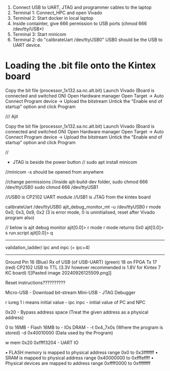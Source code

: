 1. Connect USB to UART, JTAG and programmer cables to the laptop
2. Terminal 1: Connect_HPC and open Vivado
3. Terminal 2: Start docker in local laptop
4. Inside containter, give 666 permission to USB ports (chmod 666 /dev/tty/USB*)
5. Terminal 3: Start minicom
6. Terminal 2: do "calibrateUart /dev/ttyUSB0" USB0 should be the USB to UART device.



# Loading the .bit file onto the Kintex board

Copy the bit file (processor_1x132.sa.nc.alt.bit)
Launch Vivado (Board is connected and switched ON)
Open Hardware manager
Open Target -> Auto Connect
Program device -> Upload the bitstream
Untick the "Enable end of startup" option and click Program




/// Ajit

Copy the bit file (processor_1x132.sa.nc.alt.bit)
Launch Vivado (Board is connected and switched ON)
Open Hardware manager
Open Target -> Auto Connect
Program device -> Upload the bitstream
Untick the "Enable end of startup" option and click Program

//

* JTAG is beside the power button
//
sudo apt install minicom

//minicom -s should be opened from anywhere

//change permissions
//inside ajit-build-dev folder, 
sudo chmod 666 /dev/ttyUSB0
sudo chmod 666 /dev/ttyUSB1

//USB0 is CP2102 UART module
//USB1 is JTAG from the kintex board

calibrateUart /dev/ttyUSB0
ajit_debug_monitor_mt -u /dev/ttyUSB0
r mode 0x0, 0x3, 0x9, 0x2 (3 is error mode, 0 is uninitialised, reset after Vivado program also)

// below is ajit debug monitor
ajit[0.0]> r mode
r mode returns 0x0
ajit[0.0]> s run.script
ajit[0.0]> q

____________________
validation_ladder/
ipc and inpc (= ipc+4)

______________________
Ground Pin 16 (Blue)
Rx of USB (of USB-UART) (green) 18 on FPGA
Tx 17 (red)
CP2102 USB to TTL (3.3V however recommended is 1.8V for Kintex 7 KC board)
![[Pasted image 20240926125509.png]]

Reset instructions??????????



Micro-USB - Download bit-stream
Mini-USB - JTAG Debugger




r iureg 1
i means initial value - ipc inpc - initial value of PC and NPC

0x20 - Bypass address space
(Treat the given address as a physical address)


0 to 16MB - Flash
16MB to - IOs
DRAM - 
	-t 0x4_7x0s (Where the program is stored)
	-d 0x40010000 (Data used by the Program)


w mem 0x20 0xffff3204 <bytes> - UART IO

• FLASH memory is mapped to physical address range 0x0 to 0x3fffffff
• SRAM is mapped to physical address range 0x40000000 to 0xfffeffff
• Physical devices are mapped to address range 0xffff0000 to 0xffffffff

